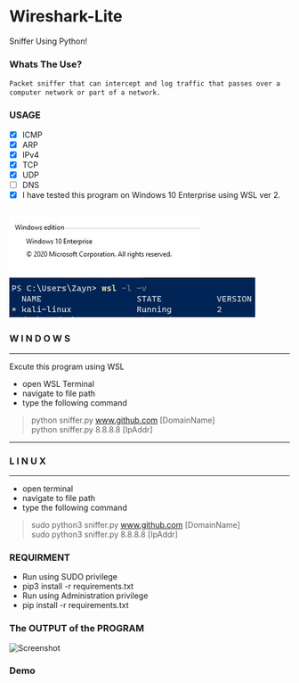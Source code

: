 # Wireshark-Lite
Sniffer Using Python! 

### Whats The Use?
    Packet sniffer that can intercept and log traffic that passes over a computer network or part of a network.
    
### USAGE 
- [x] ICMP
- [x] ARP
- [x] IPv4
- [x] TCP
- [x] UDP
- [ ] DNS
- [x] I have tested this program on Windows 10 Enterprise using WSL ver 2.

![WinVer](./Screenshots/1.JPG) ![WinVer](./Screenshots/pw.JPG)
-----------------------------------
###       W I N D O W S
-----------------------------------
Excute this program using WSL
- open WSL Terminal
- navigate to  file path
- type the following command
>python sniffer.py www.github.com [DomainName] <br/>
>python sniffer.py 8.8.8.8 [IpAddr] <br/>
-----------------------------------
###         L I N U X
-----------------------------------
- open terminal
- navigate to file path
- type the following command
>sudo python3 sniffer.py www.github.com [DomainName] <br/>
>sudo python3 sniffer.py 8.8.8.8 [IpAddr] <br/>

### REQUIRMENT
- Run using SUDO privilege
- pip3 install -r requirements.txt
- Run using Administration privilege
- pip install -r requirements.txt

### The OUTPUT of the PROGRAM

![Screenshot](./Output.JPG)

### Demo


